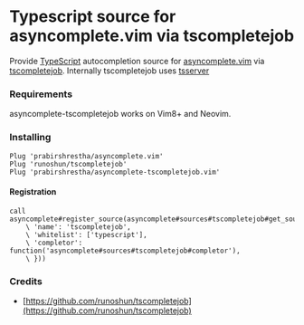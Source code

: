 Typescript source for asyncomplete.vim via tscompletejob
========================================================

Provide [TypeScript](https://www.typescriptlang.org/) autocompletion source for [asyncomplete.vim](https://github.com/prabirshrestha/asyncomplete.vim)
via [tscompletejob](https://github.com/runoshun/tscompletejob). Internally tscompletejob uses [tsserver](https://github.com/Microsoft/TypeScript/wiki/Standalone-Server-(tsserver))

### Requirements

asyncomplete-tscompletejob works on Vim8+ and Neovim.

### Installing

```vim
Plug 'prabirshrestha/asyncomplete.vim'
Plug 'runoshun/tscompletejob'
Plug 'prabirshrestha/asyncomplete-tscompletejob.vim'
```

#### Registration

```vim
call asyncomplete#register_source(asyncomplete#sources#tscompletejob#get_source_options({
    \ 'name': 'tscompletejob',
    \ 'whitelist': ['typescript'],
    \ 'completor': function('asyncomplete#sources#tscompletejob#completor'),
    \ }))
```

### Credits
* [https://github.com/runoshun/tscompletejob](https://github.com/runoshun/tscompletejob)
